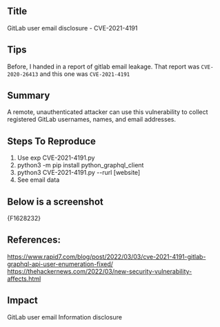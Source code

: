 ## Title
GitLab user email disclosure - CVE-2021-4191

## Tips
Before, I handed in a report of gitlab email leakage. That report was `CVE-2020-26413` and this one was `CVE-2021-4191`

## Summary
A remote, unauthenticated attacker can use this vulnerability to collect registered GitLab usernames, names, and email addresses.

## Steps To Reproduce
1. Use exp CVE-2021-4191.py
2. python3 -m pip install python_graphql_client
3. python3 CVE-2021-4191.py --rurl [website]
4. See email data

## Below is a screenshot
{F1628232}

## References:
https://www.rapid7.com/blog/post/2022/03/03/cve-2021-4191-gitlab-graphql-api-user-enumeration-fixed/
https://thehackernews.com/2022/03/new-security-vulnerability-affects.html

## Impact
GitLab user email Information disclosure